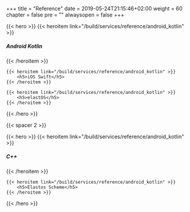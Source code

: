 +++
title = "Reference"
date = 2019-05-24T21:15:46+02:00
weight = 60
chapter = false
pre = ""
alwaysopen = false
+++


{{< hero >}}
    {{< heroitem link="/build/services/reference/android_kotlin" >}}
        <h5>Android Kotlin</h5> 
    {{< /heroitem >}}
    
    {{< heroitem link="/build/services/reference/android_kotlin" >}}
        <h5>iOS Swift</h5> 
    {{< /heroitem >}}   
    
    {{< heroitem link="/build/services/reference/android_kotlin" >}}
        <h5>elastOS</h5> 
    {{< /heroitem >}}
{{< /hero >}}

{{< spacer 2 >}}

{{< hero >}}
    {{< heroitem link="/build/services/reference/android_kotlin" >}}
        <h5>C++</h5> 
    {{< /heroitem >}}
    
    {{< heroitem link="/build/services/reference/android_kotlin" >}}
        <h5>Elastos Scheme</h5> 
    {{< /heroitem >}}   
{{< /hero >}}
